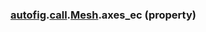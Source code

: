 ### [autofig](autofig.md).[call](autofig.call.md).[Mesh](autofig.call.Mesh.md).axes_ec (property)




